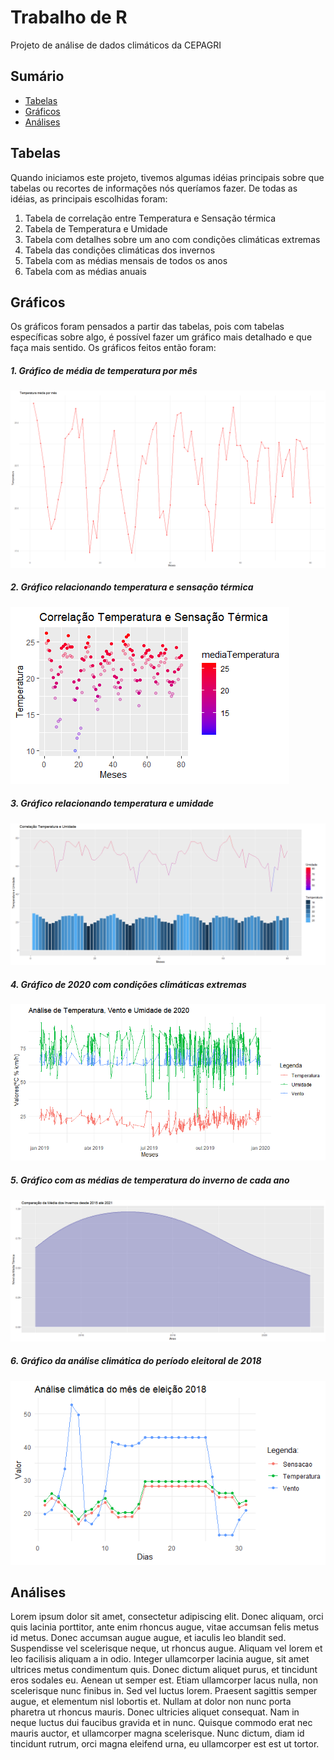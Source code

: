 # Trabalho de R  
Projeto de análise de dados climáticos da CEPAGRI

## Sumário

- [Tabelas](#tabelas)
- [Gráficos](#gráficos)
- [Análises](#análises)

## Tabelas
Quando iniciamos este projeto, tivemos algumas idéias principais sobre que tabelas ou recortes de informações nós queríamos fazer. De todas as idéias, as principais escolhidas foram:
1. Tabela de correlação entre Temperatura e Sensação térmica
2. Tabela de Temperatura e Umidade
3. Tabela com detalhes sobre um ano com condições climáticas extremas
4. Tabela das condições climáticas dos invernos
5. Tabela com as médias mensais de todos os anos
6. Tabela com as médias anuais


## Gráficos
Os gráficos foram pensados a partir das tabelas, pois com tabelas específicas sobre algo, é possível fazer um gráfico mais detalhado e que faça mais sentido. Os gráficos feitos então foram: 
##### 1. Gráfico de média de temperatura por mês

<img src="/Imagens/graficoTempMedMes.png">

##### 2. Gráfico relacionando temperatura e sensação térmica

<img src="/Imagens/corTempSens.png">

##### 3. Gráfico relacionando temperatura e umidade

<img src="/Imagens/grafTempUmid.png">

##### 4. Gráfico de 2020 com condições climáticas extremas

<img src="/Imagens/grafCondExtre.png">

##### 5. Gráfico com as médias de temperatura do inverno de cada ano

<img src="/Imagens/grafInverno.png">

##### 6. Gráfico da análise climática do período eleitoral de 2018

<img src="/Imagens/GraficoEleicao2018.png">

## Análises
Lorem ipsum dolor sit amet, consectetur adipiscing elit. Donec aliquam, orci quis lacinia porttitor, ante enim rhoncus augue, vitae accumsan felis metus id metus. Donec accumsan augue augue, et iaculis leo blandit sed. Suspendisse vel scelerisque neque, ut rhoncus augue. Aliquam vel lorem et leo facilisis aliquam a in odio. Integer ullamcorper lacinia augue, sit amet ultrices metus condimentum quis. Donec dictum aliquet purus, et tincidunt eros sodales eu. Aenean ut semper est. Etiam ullamcorper lacus nulla, non scelerisque nunc finibus in. Sed vel luctus lorem. Praesent sagittis semper augue, et elementum nisl lobortis et. Nullam at dolor non nunc porta pharetra ut rhoncus mauris. Donec ultricies aliquet consequat. Nam in neque luctus dui faucibus gravida et in nunc. Quisque commodo erat nec mauris auctor, et ullamcorper magna scelerisque. Nunc dictum, diam id tincidunt rutrum, orci magna eleifend urna, eu ullamcorper est est ut tortor.
